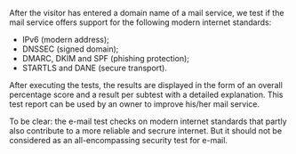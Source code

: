 After the visitor has entered a domain name of a mail service, we test if the mail service offers support for the following modern internet standards:

* IPv6 (modern address);
* DNSSEC (signed domain);
* DMARC, DKIM and SPF (phishing protection);
* STARTLS and DANE (secure transport).

After executing the tests, the results are displayed in the form of an overall percentage score and a result per subtest with a detailed explanation. This test report can be used by an owner to improve his/her mail service.

To be clear: the e-mail test checks on modern internet standards that partly also contribute to a more reliable and secrure internet. But it should not be considered as an all-encompassing security test for e-mail.

